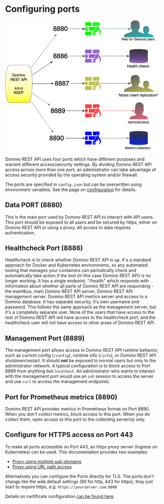 # Configuring ports

![Ports in use](../../assets/images/PortUse.png)

Domino REST API uses four ports which have different purposes and warrant different access/security settings. By dividing Domino REST API access across more than one port, an administrator can take advantage of access security provided by the operating system and/or firewall.

The ports are specified in `config.json` but can be overwritten using environment variables. See the page on [configuration](../../references/quickreference/parameters.md) for details.

## Data PORT (8880)

This is the main port used by Domino REST API to interact with API users. This port should be exposed to all users and be secured by https, either on Domino REST API or using a proxy. All access to data requires authentication.

## Healthcheck Port (8886)

Healthcheck is to check whether Domino REST API is up. It's a standard approach for Docker and Kubernetes environments, so any automated tooling that manages your containers can periodically check and automatically take action if the tool (in this case Domino REST API) is no longer working. It has a single endpoint, "/health" which responds with information about whether all parts of Domino REST API are responding - the eventbus, main Domino REST API server, Domino REST API management server, Domino REST API metrics server and access to a Domino database. It has separate security, it's own username and password. This follows the same approach as the management server, but it's a completely separate user. None of the users that have access to the rest of Domino REST API will have access to the healthcheck port, and the healthcheck user will not have access to other areas of Domino REST API.

## Management Port (8889)

The management port allows access to Domino REST API runtime behavior, such as current config (`/config`), runtime info (`/info`), or Domino REST API shutdown/restart. It should **not** be exposed to normal users but only to the administrator network.
A typical configuration is to block access to Port 8889 from anything but `localhost`. An administrator who wants to interact with the management port would use an `ssh` session to access the server and use `curl` to access the management endpoints.

## Port for Prometheus metrics (8890)

Domino REST API provides metrics in Prometheus format on Port 8890. When you don't collect metrics, block access to this port. When you do collect them, open access to this port to the collecting server(s) only.

## Configure for HTTPS access on Port 443

To make all ports accessible on Port 443, an https proxy server (Ingress on Kubernetes) can be used. This documentation provides two examples:

- [Proxy using multiple sub-domains](../../howto/web/httpsproxy.md)
- [Proxy using URL path access](../../howto/web/httpsproxy2.md)

Alternatively you can configure the Ports directly for TLS. The ports don't change like the web default settings (80 for http, 443 for https), they just start to require https, e.g. `https://yourserver.com:8880`

Details on certificate configuration [can be found here](../../howto/IdP/configuringCertificates.md).
